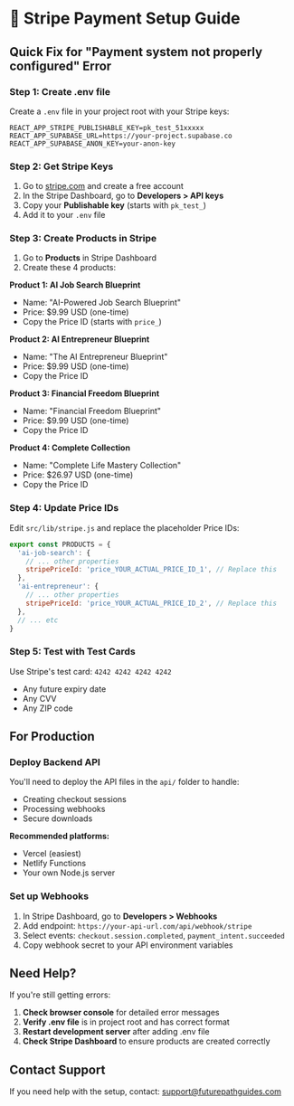 # 🚀 Stripe Payment Setup Guide

## Quick Fix for "Payment system not properly configured" Error

### Step 1: Create .env file
Create a `.env` file in your project root with your Stripe keys:

```env
REACT_APP_STRIPE_PUBLISHABLE_KEY=pk_test_51xxxxx
REACT_APP_SUPABASE_URL=https://your-project.supabase.co
REACT_APP_SUPABASE_ANON_KEY=your-anon-key
```

### Step 2: Get Stripe Keys
1. Go to [stripe.com](https://stripe.com) and create a free account
2. In the Stripe Dashboard, go to **Developers > API keys**
3. Copy your **Publishable key** (starts with `pk_test_`)
4. Add it to your `.env` file

### Step 3: Create Products in Stripe
1. Go to **Products** in Stripe Dashboard
2. Create these 4 products:

**Product 1: AI Job Search Blueprint**
- Name: "AI-Powered Job Search Blueprint"
- Price: $9.99 USD (one-time)
- Copy the Price ID (starts with `price_`)

**Product 2: AI Entrepreneur Blueprint**
- Name: "The AI Entrepreneur Blueprint" 
- Price: $9.99 USD (one-time)
- Copy the Price ID

**Product 3: Financial Freedom Blueprint**
- Name: "Financial Freedom Blueprint"
- Price: $9.99 USD (one-time)
- Copy the Price ID

**Product 4: Complete Collection**
- Name: "Complete Life Mastery Collection"
- Price: $26.97 USD (one-time)
- Copy the Price ID

### Step 4: Update Price IDs
Edit `src/lib/stripe.js` and replace the placeholder Price IDs:

```javascript
export const PRODUCTS = {
  'ai-job-search': {
    // ... other properties
    stripePriceId: 'price_YOUR_ACTUAL_PRICE_ID_1', // Replace this
  },
  'ai-entrepreneur': {
    // ... other properties  
    stripePriceId: 'price_YOUR_ACTUAL_PRICE_ID_2', // Replace this
  },
  // ... etc
}
```

### Step 5: Test with Test Cards
Use Stripe's test card: `4242 4242 4242 4242`
- Any future expiry date
- Any CVV
- Any ZIP code

## For Production

### Deploy Backend API
You'll need to deploy the API files in the `api/` folder to handle:
- Creating checkout sessions
- Processing webhooks
- Secure downloads

**Recommended platforms:**
- Vercel (easiest)
- Netlify Functions  
- Your own Node.js server

### Set up Webhooks
1. In Stripe Dashboard, go to **Developers > Webhooks**
2. Add endpoint: `https://your-api-url.com/api/webhook/stripe`
3. Select events: `checkout.session.completed`, `payment_intent.succeeded`
4. Copy webhook secret to your API environment variables

## Need Help?

If you're still getting errors:

1. **Check browser console** for detailed error messages
2. **Verify .env file** is in project root and has correct format
3. **Restart development server** after adding .env file
4. **Check Stripe Dashboard** to ensure products are created correctly

## Contact Support
If you need help with the setup, contact: support@futurepathguides.com
